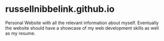 russellnibbelink.github.io
==========================

Personal Website with all the relevant information about myself. Eventually the website should have a showcase of my web development skills as well as my resume.

